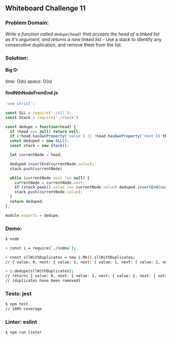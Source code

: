 ## Whiteboard Challenge 11

### Problem Domain:

*Write a function called `dedupe(head)` that accepts the head of a linked list as it's argument, and returns a new linked list*
    - Use a stack to identify any consecutive duplication, and remove them from the list.

### Solution:

#### Big O:
*time:* O(n)
*space:* O(n)

#### findNthNodeFromEnd.js
```js
'use strict';

const SLL = require('./sll');
const Stack = require('./stack')

const dedupe = function(head) {
  if (head === null) return null;
  if (!head.hasOwnProperty('value') || !head.hasOwnProperty('next')) throw (`Error: Invalid input: ${head}`);
  const deduped = new SLL();
  const stack = new Stack();

  let currentNode = head;

  deduped.insertEnd(currentNode.value);
  stack.push(currentNode)

  while (currentNode.next !== null) {
    currentNode = currentNode.next;
    if (stack.peek().value !== currentNode.value) deduped.insertEnd(currentNode.value);
    stack.push(currentNode.value);
  }
  return deduped;
};

module.exports = dedupe;
```

### Demo:

```sh
$ node

> const i = require(`./index`);

> const sllWithDuplicates = new i.Mk().sllWithDuplicates;
// { value: 0, next: { value: 1, next: { value: 1, next: { value: 2, next: { value: 3, next: { value: 3, next: null } } } } } }

> i.dedupe(sllWithDuplicates);
// returns { value: 0, next: { value: 1, next: { value: 2, next: { value: 3, next: null } } } }
// (duplicates have been removed)
```

### Tests: jest

```sh
$ npm test
// 100% coverage
```

### Linter: eslint

```sh
$ npm run linter
```
